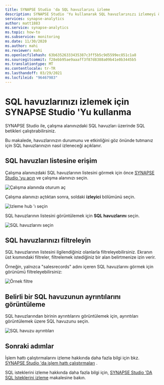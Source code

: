 ```yaml
---
title: SYNAPSE Studio 'da SQL havuzlarını izleme
description: SYNAPSE Studio 'Yu kullanarak SQL havuzlarınızı izlemeyi öğrenin.
services: synapse-analytics
author: matt1883
ms.service: synapse-analytics
ms.topic: how-to
ms.subservice: monitoring
ms.date: 11/30/2020
ms.author: mahi
ms.reviewer: mahi
ms.openlocfilehash: 63b63526333435387c3ff5b5c9d5599ec851c1a8
ms.sourcegitcommit: f28ebb95ae9aaaff3f87d8388a09b41e0b3445b5
ms.translationtype: MT
ms.contentlocale: tr-TR
ms.lasthandoff: 03/29/2021
ms.locfileid: "96467983"
---
```

# <a name="use-synapse-studio-to-monitor-your-sql-pools"></a>SQL havuzlarınızı izlemek için SYNAPSE Studio 'Yu kullanma

SYNAPSE Studio ile, çalışma alanınızdaki SQL havuzları üzerinde SQL betikleri çalıştırabilirsiniz.

Bu makalede, havuzlarınızın durumunu ve etkinliğini göz önünde tutmanız için SQL havuzlarınızın nasıl izleneceği açıklanır.

## <a name="access-sql-pools-list"></a>SQL havuzları listesine erişim

Çalışma alanınızdaki SQL havuzlarının listesini görmek için önce [SYNAPSE Studio 'yu açın](https://web.azuresynapse.net/) ve çalışma alanınızı seçin.

![Çalışma alanında oturum aç](./media/common/login-workspace.png)

Çalışma alanınızı açtıktan sonra, soldaki **izleyici** bölümünü seçin.

![Izleme hub 'ı seçin](./media/common/left-nav.png)

SQL havuzlarının listesini görüntülemek için **SQL havuzlarını** seçin.

 ![SQL havuzlarını seçin](./media/how-to-monitor-sql-pools/monitor-hub-nav-sql-pools.png)

## <a name="filter-your-sql-pools"></a>SQL havuzlarınızı filtreleyin

SQL havuzlarının listesini ilgilendiğiniz olanlarla filtreleyebilirsiniz. Ekranın üst kısmındaki filtreler, filtrelemek istediğiniz bir alan belirtmenize izin verir.

Örneğin, yalnızca "salesrecords" adını içeren SQL havuzlarını görmek için görünümü filtreleyebilirsiniz:

![Örnek filtre](./media/how-to-monitor-sql-pools/filter-example.png)

## <a name="view-details-about-a-specific-sql-pool"></a>Belirli bir SQL havuzunun ayrıntılarını görüntüleme

SQL havuzlarından birinin ayrıntılarını görüntülemek için, ayrıntıları görüntülemek üzere SQL havuzunu seçin.

![SQL havuzu ayrıntıları](./media/how-to-monitor-sql-pools/sql-pool-details.png)

## <a name="next-steps"></a>Sonraki adımlar

İşlem hattı çalıştırmalarını izleme hakkında daha fazla bilgi için bkz. [SYNAPSE Studio 'da işlem hattı çalıştırmaları](how-to-monitor-pipeline-runs.md) . 

SQL isteklerini izleme hakkında daha fazla bilgi için, [SYNAPSE Studio 'DA SQL Isteklerini izleme](how-to-monitor-sql-requests.md) makalesine bakın.